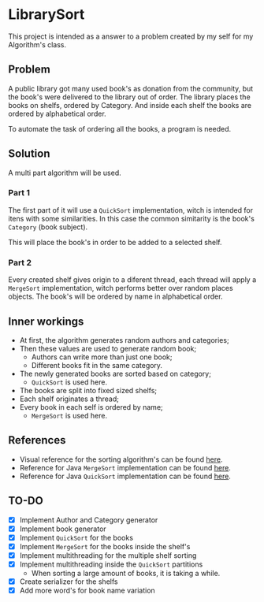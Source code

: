# LibrarySort

This project is intended as a answer to a problem created by my self for my Algorithm's class.

## Problem

A public library got many used book's as donation from the community, but the book's were delivered to the library out of order. The library places the books on shelfs, ordered by Category. And inside each shelf the books are ordered by alphabetical order.

To automate the task of ordering all the books, a program is needed.

## Solution

A multi part algorithm will be used.

### Part 1

The first part of it will use a `QuickSort` implementation, witch is intended for itens with some similarities. In this case the common simitarity is the book's `Category` (book subject).

This will place the book's in order to be added to a selected shelf.

### Part 2

Every created shelf gives origin to a diferent thread, each thread will apply a `MergeSort` implementation, witch performs better over random places objects. The book's will be ordered by name in alphabetical order.

## Inner workings

- At first, the algorithm generates random authors and categories;
- Then these values are used to generate random book;
    - Authors can write more than just one book;
    - Different books fit in the same category.
- The newly generated books are sorted based on category;
    - `QuickSort` is used here.
- The books are split into fixed sized shelfs;
- Each shelf originates a thread;
- Every book in each self is ordered by name;
    - `MergeSort` is used here.

## References

- Visual reference for the sorting algorithm's can be found [here](https://www.youtube.com/watch?v=ZZuD6iUe3Pc).
- Reference for Java `MergeSort` implementation can be found [here](https://www.baeldung.com/java-merge-sort).
- Reference for Java `QuickSort` implementation can be found [here](https://www.geeksforgeeks.org/java-program-for-quicksort/).

## TO-DO

- [x] Implement Author and Category generator
- [x] Implement book generator
- [x] Implement `QuickSort` for the books
- [x] Implement `MergeSort` for the books inside the shelf's
- [x] Implement multithreading for the multiple shelf sorting
- [x] Implement multithreading inside the `QuickSort` partitions
    - When sorting a large amount of books, it is taking a while.
- [x] Create serializer for the shelfs
- [x] Add more word's for book name variation
